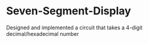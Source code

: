 # Seven-Segment-Display
Designed and implemented a circuit that takes a 4-digit decimal/hexadecimal number 
